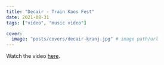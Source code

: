 ```yaml
---
title: "Decair - Train Kaos Fest"
date: 2021-08-31
tags: ["video", "music video"]

cover:
  image: "posts/covers/decair-kranj.jpg" # image path/url
---
```


Watch the video [here](https://www.facebook.com/Decair.band/videos/4818909478122556/).
